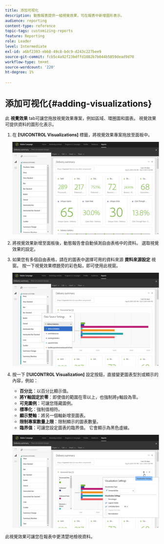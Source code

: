 ```yaml
---
title: 添加可视化
description: 動態報表提供一組視覺效果，可在報表中新增圖形表示。
audience: reporting
content-type: reference
topic-tags: customizing-reports
feature: Reporting
role: Leader
level: Intermediate
exl-id: a6bf2393-ebb8-49c8-bdc9-d243c227bee9
source-git-commit: fcb5c4a92f23bdffd1082b7b044b5859dead9d70
workflow-type: tm+mt
source-wordcount: '220'
ht-degree: 1%

---
```


# 添加可视化{#adding-visualizations}

此 **視覺效果** tab可讓您拖放視覺效果專案，例如區域、環圈圖和圖表。 視覺效果可提供資料的圖形化表示。

1. 在 **[!UICONTROL Visualizations]** 標籤，將視覺效果專案拖放至面板中。

   ![](assets/dynamic_report_visualization_1.png)

1. 將視覺效果新增至面板後，動態報告會自動偵測自由表格中的資料。 選取視覺效果的設定。
1. 如果您有多個自由表格，請在的圖表中選擇可用的資料來源 **資料來源設定** 視窗。 按一下視覺效果標題旁的彩色點，即可使用此視窗。

   ![](assets/dynamic_report_visualization_2.png)

1. 按一下 **[!UICONTROL Visualization]** 設定按鈕，直接變更圖表型別或顯示的內容，例如：

   * **百分比**：以百分比顯示值。
   * **將Y軸固定於零**：即使值的範圍在零以上，也強制將y軸設為零。
   * **可見圖例**：可讓您隱藏圖例。
   * **標準化**：強制值相符。
   * **顯示雙軸**：將另一個軸新增至圖表。
   * **限制專案數量上限**：限制顯示的圖表數量。
   * **臨界值**：可讓您設定圖表的臨界值。 它會顯示為黑色虛線。

   ![](assets/dynamic_report_visualization_3.png)

此視覺效果可讓您在報表中更清楚地檢視資料。
